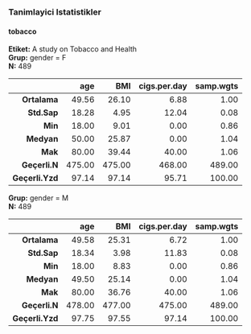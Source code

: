 ### Tanimlayici Istatistikler  
#### tobacco  
**Etiket:** A study on Tobacco and Health  
**Grup:** gender = F  
**N:** 489  

|          &nbsp; |    age |    BMI | cigs.per.day | samp.wgts |
|----------------:|-------:|-------:|-------------:|----------:|
|    **Ortalama** |  49.56 |  26.10 |         6.88 |      1.00 |
|     **Std.Sap** |  18.28 |   4.95 |        12.04 |      0.08 |
|         **Min** |  18.00 |   9.01 |         0.00 |      0.86 |
|      **Medyan** |  50.00 |  25.87 |         0.00 |      1.04 |
|         **Mak** |  80.00 |  39.44 |        40.00 |      1.06 |
|   **Geçerli.N** | 475.00 | 475.00 |       468.00 |    489.00 |
| **Geçerli.Yzd** |  97.14 |  97.14 |        95.71 |    100.00 |

**Grup:** gender = M  
**N:** 489  

|          &nbsp; |    age |    BMI | cigs.per.day | samp.wgts |
|----------------:|-------:|-------:|-------------:|----------:|
|    **Ortalama** |  49.58 |  25.31 |         6.72 |      1.00 |
|     **Std.Sap** |  18.34 |   3.98 |        11.83 |      0.08 |
|         **Min** |  18.00 |   8.83 |         0.00 |      0.86 |
|      **Medyan** |  49.50 |  25.14 |         0.00 |      1.04 |
|         **Mak** |  80.00 |  36.76 |        40.00 |      1.06 |
|   **Geçerli.N** | 478.00 | 477.00 |       475.00 |    489.00 |
| **Geçerli.Yzd** |  97.75 |  97.55 |        97.14 |    100.00 |
